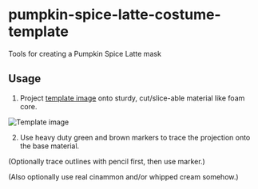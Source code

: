# pumpkin-spice-latte-costume-template
Tools for creating a Pumpkin Spice Latte mask

## Usage

1. Project [template image](https://user-images.githubusercontent.com/186277/32137899-a8582ea8-bbf6-11e7-9990-a019d67fe4d9.png) onto sturdy, cut/slice-able material like foam core.

![Template image](https://user-images.githubusercontent.com/186277/32137899-a8582ea8-bbf6-11e7-9990-a019d67fe4d9.png)

2. Use heavy duty green and brown markers to trace the projection onto the base material.

(Optionally trace outlines with pencil first, then use marker.)

(Also optionally use real cinammon and/or whipped cream somehow.)
